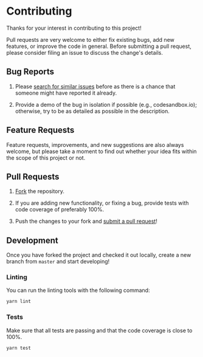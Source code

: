 # Contributing

Thanks for your interest in contributing to this project!

Pull requests are very welcome to either fix existing bugs, add new features, or improve the code in general. Before submitting a pull request, please consider filing an issue to discuss the change's details.

## Bug Reports

1. Please [search for similar issues](https://github.com/ndresx/react-countdown/issues?q=is%3Aissue) before as there is a chance that someone might have reported it already.

2. Provide a demo of the bug in isolation if possible (e.g., codesandbox.io); otherwise, try to be as detailed as possible in the description.

## Feature Requests

Feature requests, improvements, and new suggestions are also always welcome, but please take a moment to find out whether your idea fits within the scope of this project or not.

## Pull Requests

1. [Fork](https://github.com/ndresx/react-countdown/fork) the repository.

2. If you are adding new functionality, or fixing a bug, provide tests with code coverage of preferably 100%.

3. Push the changes to your fork and [submit a pull request](https://docs.github.com/en/free-pro-team@latest/github/collaborating-with-issues-and-pull-requests/creating-a-pull-request-from-a-fork)!

## Development

Once you have forked the project and checked it out locally, create a new branch from `master` and start developing!

### Linting

You can run the linting tools with the following command:

```sh
yarn lint
```

### Tests

Make sure that all tests are passing and that the code coverage is close to 100%.

```sh
yarn test
```
